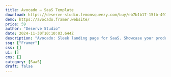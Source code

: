 ```yaml
---
title: Avocado — SaaS Template
download: https://deserve-studio.lemonsqueezy.com/buy/eb7b1b17-15fb-4917-be63-8be247fb4997
demo: https://avocado.framer.website/
price: 59
author: "Deserve Studio"
date: 2024-11-30T10:10:03.644Z
description: "Avocado: Sleek landing page for SaaS. Showcase your product with customizable design, pricing tables, and integration pages. Built on Framer for easy editing. Attract customers with clear CTAs, testimonials, and FAQs. Perfect for launching."
ssg: ["Framer"]
css: []
ui: []
cms: []
category: [SaaS]
draft: false
---
```

